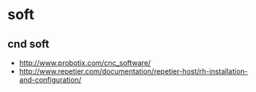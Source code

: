 # soft 
## cnd soft
- http://www.probotix.com/cnc_software/
- http://www.repetier.com/documentation/repetier-host/rh-installation-and-configuration/